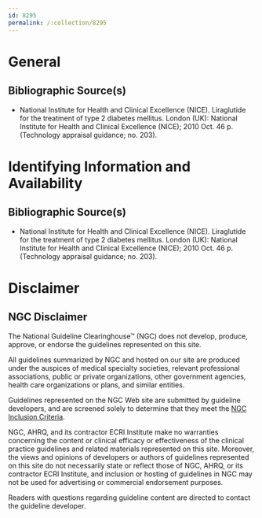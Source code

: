 ```yaml
---
id: 8295
permalink: /:collection/8295
---
```


# General

## Bibliographic Source(s)

- National Institute for Health and Clinical Excellence (NICE). Liraglutide for the treatment of type 2 diabetes mellitus. London (UK): National Institute for Health and Clinical Excellence (NICE); 2010 Oct. 46 p. (Technology appraisal guidance; no. 203).

# Identifying Information and Availability

## Bibliographic Source(s)

- National Institute for Health and Clinical Excellence (NICE). Liraglutide for the treatment of type 2 diabetes mellitus. London (UK): National Institute for Health and Clinical Excellence (NICE); 2010 Oct. 46 p. (Technology appraisal guidance; no. 203).

# Disclaimer

## NGC Disclaimer

The National Guideline Clearinghouse™ (NGC) does not develop, produce, approve, or endorse the guidelines represented on this site.

All guidelines summarized by NGC and hosted on our site are produced under the auspices of medical specialty societies, relevant professional associations, public or private organizations, other government agencies, health care organizations or plans, and similar entities.

Guidelines represented on the NGC Web site are submitted by guideline developers, and are screened solely to determine that they meet the [NGC Inclusion Criteria](/help-and-about/summaries/inclusion-criteria).

NGC, AHRQ, and its contractor ECRI Institute make no warranties concerning the content or clinical efficacy or effectiveness of the clinical practice guidelines and related materials represented on this site. Moreover, the views and opinions of developers or authors of guidelines represented on this site do not necessarily state or reflect those of NGC, AHRQ, or its contractor ECRI Institute, and inclusion or hosting of guidelines in NGC may not be used for advertising or commercial endorsement purposes.

Readers with questions regarding guideline content are directed to contact the guideline developer.

